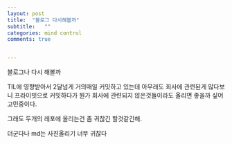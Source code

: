 ```yaml
---
layout: post
title:  "블로그 다시해볼까"
subtitle:   ""
categories: mind control
comments: true


---
```




블로그나 다시 해볼까

TIL에 영향받아서 2달넘게 거의매일 커밋하고 있는데 아무래도 회사에 관련된게 많다보니 프라이빗으로 커밋하다가 뭔가 회사에 관련되지 않은것들이라도 올리면 좋을까 싶어 고민중이다. 

그래도 두개의 레포에 올리는건 좀 귀찮긴 할것같긴해.



더군다나 md는 사진올리기 너무 귀찮다











